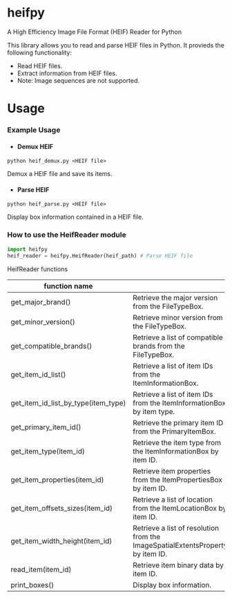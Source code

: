 # heifpy

A High Efficiency Image File Format (HEIF) Reader for Python

This library allows you to read and parse HEIF files in Python.
It provieds the following functionality:

- Read HEIF files.
- Extract information from HEIF files.
- Note: Image sequences are not supported.

# Usage

### Example Usage

- #### Demux HEIF

```
python heif_demux.py <HEIF file>
```

Demux a HEIF file and save its items.

- #### Parse HEIF

```
python heif_parse.py <HEIF file>
```

Display box information contained in a HEIF file.

### How to use the HeifReader module

```python
import heifpy
heif_reader = heifpy.HeifReader(heif_path) # Parse HEIF file
```

HeifReader functions

| function name                       |                                                                         |
| ----------------------------------- | ----------------------------------------------------------------------- |
| get_major_brand()                   | Retrieve the major version from the FileTypeBox.                        |
| get_minor_version()                 | Retrieve minor version from the FileTypeBox.                            |
| get_compatible_brands()             | Retrieve a list of compatible brands from the FileTypeBox.              |
| get_item_id_list()                  | Retrieve a list of item IDs from the ItemInformationBox.                |
| get_item_id_list_by_type(item_type) | Retrieve a list of item IDs from the ItemInformationBox by item type.   |
| get_primary_item_id()               | Retrieve the primary item ID from the PrimaryItemBox.                   |
| get_item_type(item_id)              | Retrieve the item type from the ItemInformationBox by item ID.          |
| get_item_properties(item_id)        | Retrieve item properties from the ItemPropertiesBox by item ID.         |
| get_item_offsets_sizes(item_id)     | Retrieve a list of location from the ItemLocationBox by item ID.        |
| get_item_width_height(item_id)      | Retrieve a list of resolution from the ImageSpatialExtentsProperty by item ID. |
| read_item(item_id)                  | Retrieve item binary data by item ID.                                   |
| print_boxes()                       | Display box information.                                                |
